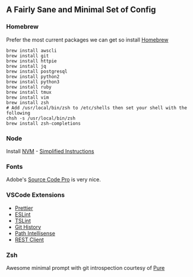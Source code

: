 ## A Fairly Sane and Minimal Set of Config

### Homebrew

Prefer the most current packages we can get so install [Homebrew](http://brew.sh)

```Shell
brew install awscli
brew install git
brew install httpie
brew install jq
brew install postgresql
brew install python2
brew install python3
brew install ruby
brew install tmux
brew install vim
brew install zsh
# Add /usr/local/bin/zsh to /etc/shells then set your shell with the following
chsh -s /usr/local/bin/zsh
brew install zsh-completions
```

### Node
Install [NVM](https://github.com/creationix/nvm) - [Simplified Instructions](https://github.com/justinpecott/dotfiles/blob/master/notes/nvm.md)

### Fonts

Adobe's [Source Code Pro](https://github.com/adobe-fonts/source-code-pro) is very nice.

### VSCode Extensions

- [Prettier](https://marketplace.visualstudio.com/items?itemName=esbenp.prettier-vscode)
- [ESLint](https://marketplace.visualstudio.com/items?itemName=dbaeumer.vscode-eslint)
- [TSLint](https://marketplace.visualstudio.com/items?itemName=eg2.tslint)
- [Git History](https://marketplace.visualstudio.com/items?itemName=donjayamanne.githistory)
- [Path Intellisense](https://marketplace.visualstudio.com/items?itemName=donjayamanne.githistory)
- [REST Client](https://marketplace.visualstudio.com/items?itemName=humao.rest-client)

### Zsh

Awesome minimal prompt with git introspection courtesy of [Pure](https://github.com/sindresorhus/pure)
